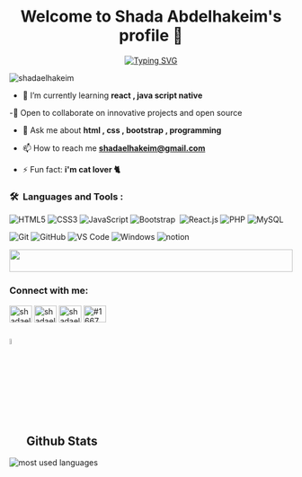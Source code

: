 <h1 align="center">Welcome to Shada Abdelhakeim's profile 👋 </h1>

<p align="center">
<a href="https://git.io/typing-svg"><img src="https://readme-typing-svg.demolab.com?font=Fira+Code&pause=1000&color=EEC7E1&center=true&vCenter=true&random=false&width=435&lines=A+Front+End+developer+from+Egypt.;A+Software+Engineer+!;Always+learn+new+things+!" alt="Typing SVG" /></a>
</p>

<p align="left"> <img src="https://komarev.com/ghpvc/?username=shadaelhakeim&label=Profile%20views&color=0e75b6&style=flat" alt="shadaelhakeim" /> </p>


- 🌱 I’m currently learning **react , java script native**

-👯 Open to collaborate on innovative projects and open source

- 💬 Ask me about **html , css , bootstrap , programming**

- 📫 How to reach me **shadaelhakeim@gmail.com**

- ⚡ Fun fact: **i'm cat lover 🐈**

### 🛠 &nbsp;Languages and Tools :
![HTML5](https://img.shields.io/badge/-HTML5-%23E44D27?style=flat-square&logo=html5&logoColor=ffffff)
![CSS3](https://img.shields.io/badge/-CSS3-%231572B6?style=flat-square&logo=css3)
![JavaScript](https://img.shields.io/badge/-JavaScript-black?style=flat-square&logo=javascript)
![Bootstrap](https://img.shields.io/badge/-Bootstrap%20-05122A?style=flat&logo=Bootstrap)&nbsp;
![React.js](https://img.shields.io/badge/-React-05122A?style=flat&logo=react)
![PHP](https://img.shields.io/badge/-PHP-05122A?style=flat&logo=PHP)
![MySQL](https://img.shields.io/badge/-MySQL-05122A?style=flat&logo=MySQL)

![Git](https://img.shields.io/badge/-Git-%23F05032?style=flat-square&logo=git&logoColor=%23ffffff)
![GitHub](https://img.shields.io/badge/-GitHub-181717?style=flat-square&logo=github)
![VS Code](http://img.shields.io/badge/-VS%20Code-007ACC?style=flat-square&logo=visual-studio-code&logoColor=ffffff)
![Windows](http://img.shields.io/badge/-Windows-0078D6?style=flat-square&logo=windows&logoColor=ffffff)
![notion](https://img.shields.io/badge/-notion-fff?style=flat-square&logo=notion&logoColor=000)

<img src="https://github.com/Govindv7555/Govindv7555/blob/main/49e76e0596857673c5c80c85b84394c1.gif" width=100% height=40px>

<h3 align="left">Connect with me:</h3>
<p align="left">
<a href="https://linkedin.com/in/shadaelhakeim/" target="blank"><img align="center" src="https://raw.githubusercontent.com/rahuldkjain/github-profile-readme-generator/master/src/images/icons/Social/linked-in-alt.svg" alt="shadaelhakeim" height="30" width="40" /></a>
<a href="https://fb.com/shadaelhakeim" target="blank"><img align="center" src="https://raw.githubusercontent.com/rahuldkjain/github-profile-readme-generator/master/src/images/icons/Social/facebook.svg" alt="shadaelhakeim" height="30" width="40" /></a>
<a href="https://instagram.com/shadaelhakeim" target="blank"><img align="center" src="https://raw.githubusercontent.com/rahuldkjain/github-profile-readme-generator/master/src/images/icons/Social/instagram.svg" alt="shadaelhakeim" height="30" width="40" /></a>
<a href="https://discord.gg/shadaelhakeim" target="blank"><img align="center" src="https://raw.githubusercontent.com/rahuldkjain/github-profile-readme-generator/master/src/images/icons/Social/discord.svg" alt="#1667" height="30" width="40" /></a>
</p>

## <img src="https://media1.giphy.com/media/v1.Y2lkPTc5MGI3NjExYzFhYzJkMmQ2MWQ3ZGY3MDhjZTE3MDI2Mzk3NzE1OWQyZTRlMmYwMCZjdD1z/iY8CRBdQXODJSCERIr/giphy.gif" width=5% valign="bottom"> Github Stats


<img align="center" src="https://github-readme-stats.vercel.app/api/top-langs?username=khaledradwan96&show_icons=true&locale=en&layout=compact&theme=radical" alt="most used languages" />

